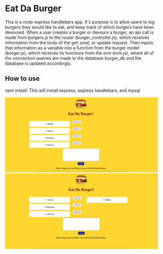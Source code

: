 # Eat Da Burger

This is a node express handlebars app. It's purpose is to allow users to log burgers they would like to eat, and keep track of which burgers have been devoured.
When a user creates a burger or devours a burger, an api call is made from burgers.js to the router (burger_controller.js), which receives information from the body of the get, post, or update request. Then inputs that information as a variable into a function from the burger model (burger.js), which receives its functions from the orm (orm.js), where all of the connection queries are made to the database burger_db and the database is updated accordingly.

## How to use

npm install: This will install express, express handlebars, and mysql

<img src='./public/assets/images/undevoured.png'>

<img src='./public/assets/images/devoured.png'>